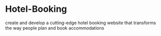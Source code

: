 # Hotel-Booking
create and develop a cutting-edge hotel booking website that transforms the way people plan and book accommodations
